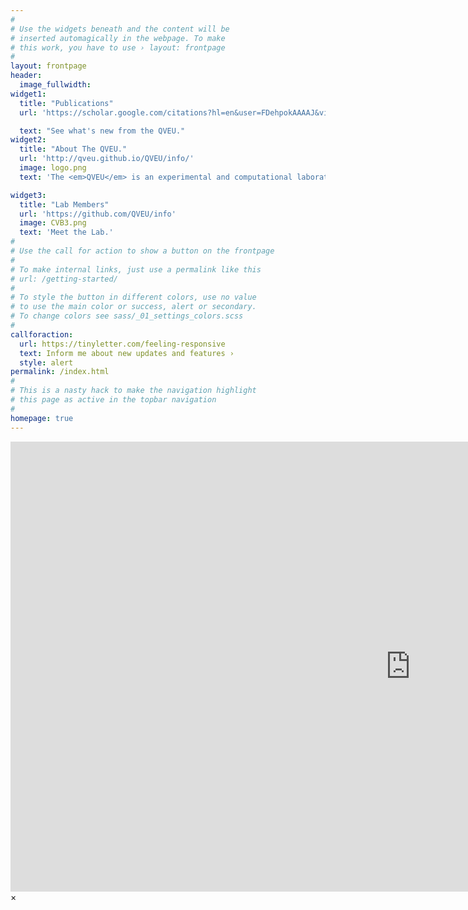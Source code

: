 ```yaml
---
#
# Use the widgets beneath and the content will be
# inserted automagically in the webpage. To make
# this work, you have to use › layout: frontpage
#
layout: frontpage
header:
  image_fullwidth:
widget1:
  title: "Publications"
  url: 'https://scholar.google.com/citations?hl=en&user=FDehpokAAAAJ&view_op=list_works&sortby=pubdate'

  text: "See what's new from the QVEU."
widget2:
  title: "About The QVEU."
  url: 'http://qveu.github.io/QVEU/info/'
  image: logo.png
  text: 'The <em>QVEU</em> is an experimental and computational laboratory in the Laboratory of Viral Diseases at NIH-NIAID in Bethesda, MD.'

widget3:
  title: "Lab Members"
  url: 'https://github.com/QVEU/info'
  image: CVB3.png
  text: 'Meet the Lab.'
#
# Use the call for action to show a button on the frontpage
#
# To make internal links, just use a permalink like this
# url: /getting-started/
#
# To style the button in different colors, use no value
# to use the main color or success, alert or secondary.
# To change colors see sass/_01_settings_colors.scss
#
callforaction:
  url: https://tinyletter.com/feeling-responsive
  text: Inform me about new updates and features ›
  style: alert
permalink: /index.html
#
# This is a nasty hack to make the navigation highlight
# this page as active in the topbar navigation
#
homepage: true
---
```


<div id="videoModal" class="reveal-modal large" data-reveal="">
  <div class="flex-video widescreen vimeo" style="display: block;">
    <iframe width="1280" height="720" src="https://www.youtube.com/embed/3b5zCFSmVvU" frameborder="0" allowfullscreen></iframe>
  </div>
  <a class="close-reveal-modal">&#215;</a>
</div>
